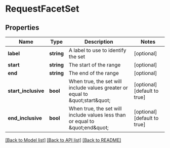 # RequestFacetSet

## Properties
Name | Type | Description | Notes
------------ | ------------- | ------------- | -------------
**label** | **string** | A label to use to identify the set | [optional] 
**start** | **string** | The start of the range | [optional] 
**end** | **string** | The end of the range | [optional] 
**start_inclusive** | **bool** | When true, the set will include values greater or equal to \&quot;start\&quot; | [optional] [default to true]
**end_inclusive** | **bool** | When true, the set will include values less than or equal to \&quot;end\&quot; | [optional] [default to true]

[[Back to Model list]](../README.md#documentation-for-models) [[Back to API list]](../README.md#documentation-for-api-endpoints) [[Back to README]](../README.md)


